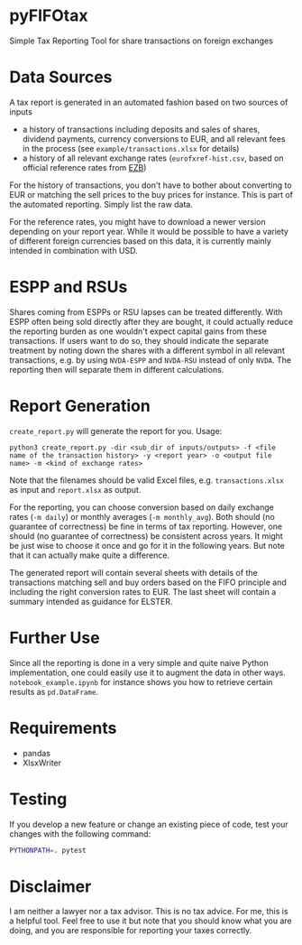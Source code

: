 # pyFIFOtax
Simple Tax Reporting Tool for share transactions on foreign exchanges

# Data Sources
A tax report is generated in an automated fashion based on two sources of inputs
- a history of transactions including deposits and sales of shares, dividend payments, currency conversions to EUR, and all relevant fees in the process (see `example/transactions.xlsx` for details)
- a history of all relevant exchange rates (`eurofxref-hist.csv`, based on official reference rates from [EZB](https://www.ecb.europa.eu/stats/policy_and_exchange_rates/euro_reference_exchange_rates/html/index.de.html))

For the history of transactions, you don't have to bother about converting to EUR or matching the sell prices to the buy prices for instance. This is part of the automated reporting. Simply list the raw data. 

For the reference rates, you might have to download a newer version depending on your report year. While it would be possible to have a variety of different foreign currencies based on this data, it is currently mainly intended in combination with USD.

# ESPP and RSUs
Shares coming from ESPPs or RSU lapses can be treated differently. With ESPP often being sold directly after they are bought, it could actually reduce the reporting burden as one wouldn't expect capital gains from these transactions. If users want to do so, they should indicate the separate treatment by noting down the shares with a different symbol in all relevant transactions, e.g. by using `NVDA-ESPP` and `NVDA-RSU` instead of only `NVDA`. The reporting then will separate them in different calculations. 

# Report Generation
`create_report.py` will generate the report for you. Usage:
```
python3 create_report.py -dir <sub_dir of inputs/outputs> -f <file name of the transaction history> -y <report year> -o <output file name> -m <kind of exchange rates>
```
Note that the filenames should be valid Excel files, e.g. `transactions.xlsx` as input and `report.xlsx` as output. 

For the reporting, you can choose conversion based on daily exchange rates (`-m daily`) or monthly averages (`-m monthly_avg`). Both should (no guarantee of correctness) be fine in terms of tax reporting. However, one should (no guarantee of correctness) be consistent across years. It might be just wise to choose it once and go for it in the following years. But note that it can actually make quite a difference.

The generated report will contain several sheets with details of the transactions matching sell and buy orders based on the FIFO principle and including the right conversion rates to EUR. The last sheet will contain a summary intended as guidance for ELSTER.

# Further Use
Since all the reporting is done in a very simple and quite naive Python implementation, one could easily use it to augment the data in other ways. `notebook_example.ipynb` for instance shows you how to retrieve certain results as `pd.DataFrame`.

# Requirements
- pandas
- XlsxWriter

# Testing

If you develop a new feature or change an existing piece of code, test your changes with the following command:

```sh
PYTHONPATH=. pytest
```

# Disclaimer
I am neither a lawyer nor a tax advisor. This is no tax advice. For me, this is a helpful tool. Feel free to use it but note that you should know what you are doing, and you are responsible for reporting your taxes correctly.
